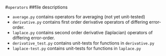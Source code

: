 #`operators`
##file descriptions
* `average.py` contains operators for averaging (not yet unit-tested)
* `derivative.py` contains first order derivative operators of differing error-order.
* `laplace.py` contains second order derivative (laplacian) operators of differing error-order.
* `derivative_test.py` contains unit-tests for functions in `derivative.py`
* `laplace-test.py` contains unit-tests for functions in `laplace.py`
